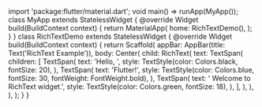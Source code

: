 import 'package:flutter/material.dart';
void main() => runApp(MyApp());
class MyApp extends StatelessWidget {
 @override
 Widget build(BuildContext context) {
 return MaterialApp(
 home: RichTextDemo(),
 );
 }
}
class RichTextDemo extends StatelessWidget {
 @override
 Widget build(BuildContext context) {
 return Scaffold(
 appBar: AppBar(title: Text('RichText Example')),
 body: Center(
 child: RichText(
 text: TextSpan(
 children: <TextSpan>[
 TextSpan(
 text: 'Hello, ',
 style: TextStyle(color: Colors.black, fontSize: 20),
 ),
 TextSpan(
 text: 'Flutter!',
 style: TextStyle(color: Colors.blue, fontSize: 30, 
fontWeight: FontWeight.bold),
 ),
 TextSpan(
 text: ' Welcome to RichText widget.',
 style: TextStyle(color: Colors.green, fontSize: 18),
 ),
 ],
 ),
 ),
 ),
 );
 }
}
